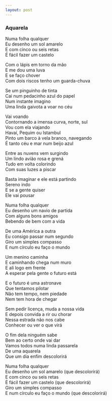 ```yaml
---
layout: post
---
```


### Aquarela 

Numa folha qualquer<br>
Eu desenho um sol amarelo<br>
E com cinco ou seis retas<br>
É fácil fazer um castelo<br>

Com o lápis em torno da mão<br>
E me dou uma luva<br>
E se faço chover<br>
Com dois riscos tenho um guarda-chuva<br>

Se um pinguinho de tinta<br>
Cai num pedacinho azul do papel<br>
Num instante imagino<br>
Uma linda gaivota a voar no céu<br>

Vai voando<br>
Contornando a imensa curva, norte, sul<br>
Vou com ela viajando<br>
Havaí, Pequim ou Istambul<br>
Pinto um barco à vela branco, navegando<br>
É tanto céu e mar num beijo azul<br>

Entre as nuvens vem surgindo<br>
Um lindo avião rosa e grená<br>
Tudo em volta colorindo<br>
Com suas luzes a piscar<br>

Basta imaginar e ele está partindo<br>
Sereno indo<br>
E se a gente quiser<br>
Ele vai pousar<br>

Numa folha qualquer<br>
Eu desenho um navio de partida<br>
Com alguns bons amigos<br>
Bebendo de bem com a vida<br>

De uma América a outra<br>
Eu consigo passar num segundo<br>
Giro um simples compasso<br>
E num círculo eu faço o mundo<br>

Um menino caminha<br>
E caminhando chega num muro<br>
E ali logo em frente<br>
A esperar pela gente o futuro está<br>

E o futuro é uma astronave<br>
Que tentamos pilotar<br>
Não tem tempo, nem piedade<br>
Nem tem hora de chegar<br>

Sem pedir licença, muda a nossa vida<br>
E depois convida a rir ou chorar<br>
Nessa estrada não nos cabe<br>
Conhecer ou ver o que virá<br>

O fim dela ninguém sabe<br>
Bem ao certo onde vai dar<br>
Vamos todos numa linda passarela<br>
De uma aquarela<br>
Que um dia enfim descolorirá<br>

Numa folha qualquer<br>
Eu desenho um sol amarelo (que descolorirá)<br>
E com cinco ou seis retas<br>
É fácil fazer um castelo (que descolorirá)<br>
Giro um simples compasso<br>
E num círculo eu faço o mundo (que descolorirá)<br>

